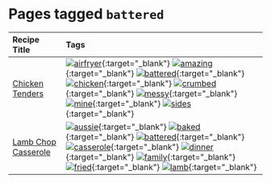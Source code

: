 # Pages tagged `battered`

|Recipe Title|Tags
|:---|:---|
|[Chicken Tenders](../recipes/chickentenders.md)|[![airfryer](https://img.shields.io/badge/tag-airfryer-5e3ff5)](tags/airfryer.md){:target="_blank"} [![amazing](https://img.shields.io/badge/tag-amazing-3faa68)](tags/amazing.md){:target="_blank"} [![battered](https://img.shields.io/badge/tag-battered-6b1fb)](tags/battered.md){:target="_blank"} [![chicken](https://img.shields.io/badge/tag-chicken-d93385)](tags/chicken.md){:target="_blank"} [![crumbed](https://img.shields.io/badge/tag-crumbed-237124)](tags/crumbed.md){:target="_blank"} [![messy](https://img.shields.io/badge/tag-messy-8ce6fc)](tags/messy.md){:target="_blank"} [![mine](https://img.shields.io/badge/tag-mine-9ab3df)](tags/mine.md){:target="_blank"} [![sides](https://img.shields.io/badge/tag-sides-12b63)](tags/sides.md){:target="_blank"}|
|[Lamb Chop Casserole](../recipes/lambchopcasserole.md)|[![aussie](https://img.shields.io/badge/tag-aussie-25d3f)](tags/aussie.md){:target="_blank"} [![baked](https://img.shields.io/badge/tag-baked-c5d714)](tags/baked.md){:target="_blank"} [![battered](https://img.shields.io/badge/tag-battered-6b1fb)](tags/battered.md){:target="_blank"} [![casserole](https://img.shields.io/badge/tag-casserole-c5a27b)](tags/casserole.md){:target="_blank"} [![dinner](https://img.shields.io/badge/tag-dinner-945e60)](tags/dinner.md){:target="_blank"} [![family](https://img.shields.io/badge/tag-family-f05668)](tags/family.md){:target="_blank"} [![fried](https://img.shields.io/badge/tag-fried-379a95)](tags/fried.md){:target="_blank"} [![lamb](https://img.shields.io/badge/tag-lamb-af803c)](tags/lamb.md){:target="_blank"}|